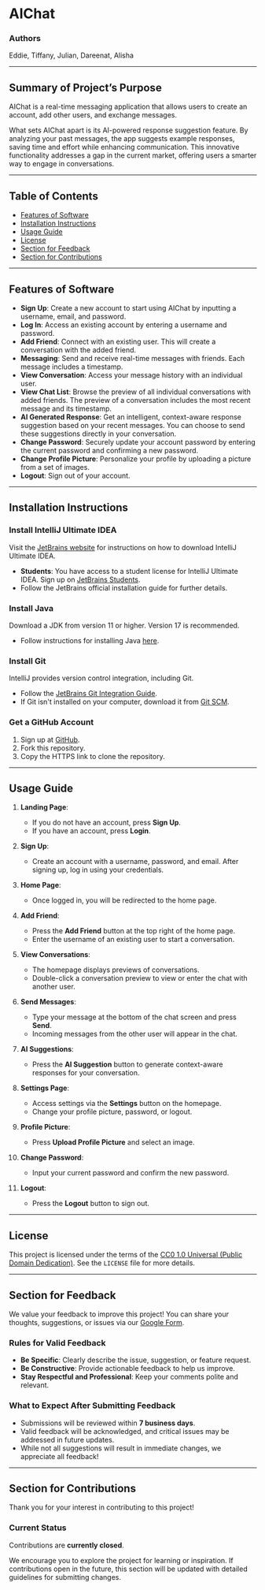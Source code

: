 # **AIChat**

### **Authors**  
Eddie, Tiffany, Julian, Dareenat, Alisha  

---

## **Summary of Project’s Purpose**  

AIChat is a real-time messaging application that allows users to create an account, add other users, and exchange messages.

What sets AIChat apart is its AI-powered response suggestion feature. By analyzing your past messages, the app suggests example responses, saving time and effort while enhancing communication. This innovative functionality addresses a gap in the current market, offering users a smarter way to engage in conversations.

---

## **Table of Contents**  
- [Features of Software](#features-of-software)  
- [Installation Instructions](#installation-instructions)  
- [Usage Guide](#usage-guide)  
- [License](#license)  
- [Section for Feedback](#section-for-feedback)  
- [Section for Contributions](#section-for-contributions)  

---

## **Features of Software**  

- **Sign Up**: Create a new account to start using AIChat by inputting a username, email, and password.  
- **Log In**: Access an existing account by entering a username and password.  
- **Add Friend**: Connect with an existing user. This will create a conversation with the added friend.  
- **Messaging**: Send and receive real-time messages with friends. Each message includes a timestamp.  
- **View Conversation**: Access your message history with an individual user.  
- **View Chat List**: Browse the preview of all individual conversations with added friends. The preview of a conversation includes the most recent message and its timestamp.  
- **AI Generated Response**: Get an intelligent, context-aware response suggestion based on your recent messages. You can choose to send these suggestions directly in your conversation.  
- **Change Password**: Securely update your account password by entering the current password and confirming a new password.  
- **Change Profile Picture**: Personalize your profile by uploading a picture from a set of images.  
- **Logout**: Sign out of your account.  

---

## **Installation Instructions**  

### **Install IntelliJ Ultimate IDEA**  
Visit the [JetBrains website](https://www.jetbrains.com/idea/) for instructions on how to download IntelliJ Ultimate IDEA.  
- **Students**: You have access to a student license for IntelliJ Ultimate IDEA. Sign up on [JetBrains Students](https://www.jetbrains.com/student/).  
- Follow the JetBrains official installation guide for further details.

### **Install Java**  
Download a JDK from version 11 or higher. Version 17 is recommended.  
- Follow instructions for installing Java [here](https://www.oracle.com/java/technologies/javase-downloads.html).  

### **Install Git**  
IntelliJ provides version control integration, including Git.  
- Follow the [JetBrains Git Integration Guide](https://www.jetbrains.com/help/idea/enabling-version-control.html).  
- If Git isn't installed on your computer, download it from [Git SCM](https://git-scm.com/downloads).  

### **Get a GitHub Account**  
1. Sign up at [GitHub](https://github.com/).  
2. Fork this repository.  
3. Copy the HTTPS link to clone the repository.

---

## **Usage Guide**  

1. **Landing Page**:  
   - If you do not have an account, press **Sign Up**.  
   - If you have an account, press **Login**.  

2. **Sign Up**:  
   - Create an account with a username, password, and email. After signing up, log in using your credentials.  

3. **Home Page**:  
   - Once logged in, you will be redirected to the home page.  

4. **Add Friend**:  
   - Press the **Add Friend** button at the top right of the home page.  
   - Enter the username of an existing user to start a conversation.  

5. **View Conversations**:  
   - The homepage displays previews of conversations.  
   - Double-click a conversation preview to view or enter the chat with another user.  

6. **Send Messages**:  
   - Type your message at the bottom of the chat screen and press **Send**.  
   - Incoming messages from the other user will appear in the chat.  

7. **AI Suggestions**:  
   - Press the **AI Suggestion** button to generate context-aware responses for your conversation.  

8. **Settings Page**:  
   - Access settings via the **Settings** button on the homepage.  
   - Change your profile picture, password, or logout.  

9. **Profile Picture**:  
   - Press **Upload Profile Picture** and select an image.  

10. **Change Password**:  
    - Input your current password and confirm the new password.  

11. **Logout**:  
    - Press the **Logout** button to sign out.

---

## **License**  

This project is licensed under the terms of the [CC0 1.0 Universal (Public Domain Dedication)](./LICENSE). See the `LICENSE` file for more details.

---

## **Section for Feedback**  

We value your feedback to improve this project! You can share your thoughts, suggestions, or issues via our [Google Form](#).  

### **Rules for Valid Feedback**  
- **Be Specific**: Clearly describe the issue, suggestion, or feature request.  
- **Be Constructive**: Provide actionable feedback to help us improve.  
- **Stay Respectful and Professional**: Keep your comments polite and relevant.

### **What to Expect After Submitting Feedback**  
- Submissions will be reviewed within **7 business days**.  
- Valid feedback will be acknowledged, and critical issues may be addressed in future updates.  
- While not all suggestions will result in immediate changes, we appreciate all feedback!  

---

## **Section for Contributions**  

Thank you for your interest in contributing to this project!  

### **Current Status**  
Contributions are **currently closed**.  

We encourage you to explore the project for learning or inspiration. If contributions open in the future, this section will be updated with detailed guidelines for submitting changes.  

